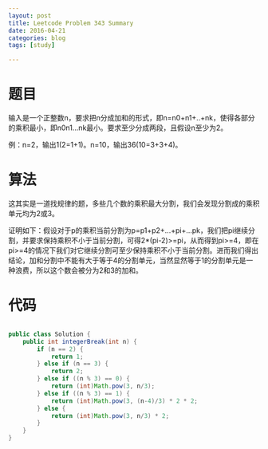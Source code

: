 ```yaml
---
layout: post
title: Leetcode Problem 343 Summary
date: 2016-04-21
categories: blog
tags: [study]

---
```


# 题目

输入是一个正整数n，要求把n分成加和的形式，即n=n0+n1+..+nk，使得各部分的乘积最小，即n0n1...nk最小。要求至少分成两段，且假设n至少为2。

例：n=2，输出1(2=1+1)。n=10，输出36(10=3+3+4)。

# 算法

这其实是一道找规律的题，多些几个数的乘积最大分割，我们会发现分割成的乘积单元均为2或3。

证明如下：假设对于p的乘积当前分割为p=p1+p2+...+pi+...pk，我们把pi继续分割，并要求保持乘积不小于当前分割，可得2*(pi-2)>=pi，从而得到pi>=4，即在pi>=4的情况下我们对它继续分割可至少保持乘积不小于当前分割。进而我们得出结论，加和分割中不能有大于等于4的分割单元，当然显然等于1的分割单元是一种浪费，所以这个数会被分为2和3的加和。

# 代码

```java

public class Solution {
    public int integerBreak(int n) {
        if (n == 2) {
            return 1;
        } else if (n == 3) {
            return 2;
        } else if ((n % 3) == 0) {
            return (int)Math.pow(3, n/3);
        } else if ((n % 3) == 1) {
            return (int)Math.pow(3, (n-4)/3) * 2 * 2;
        } else {
            return (int)Math.pow(3, n/3) * 2;
        }
    }
}

```